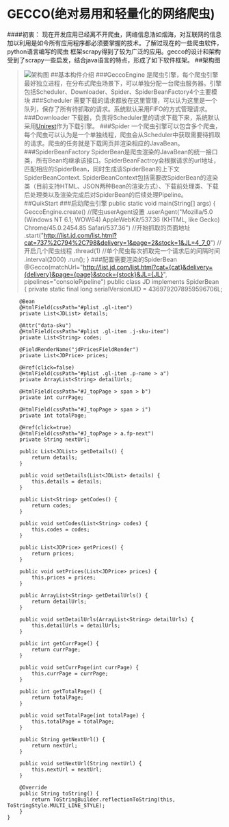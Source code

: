 # GECCO(绝对易用和轻量化的网络爬虫)
####初衷：
现在开发应用已经离不开爬虫，网络信息浩如烟海，对互联网的信息加以利用是如今所有应用程序都必须要掌握的技术。了解过现在的一些爬虫软件，python语言编写的爬虫 框架scrapy得到了较为广泛的应用。gecco的设计和架构受到了scrapy一些启发，结合java语言的特点，形成了如下软件框架。
##架构图
>![架构图](https://raw.githubusercontent.com/xtuhcy/gecco/master/doc/%E6%9E%B6%E6%9E%84%E5%9B%BE.jpg)
##基本构件介绍
###GeccoEngine
>是爬虫引擎，每个爬虫引擎最好独立进程，在分布式爬虫场景下，可以单独分配一台爬虫服务器。引擎包括Scheduler、Downloader、Spider、SpiderBeanFactory4个主要模块
###Scheduler
>需要下载的请求都放在这里管理，可以认为这里是一个队列，保存了所有待抓取的请求。系统默认采用FIFO的方式管理请求。
###Downloader
>下载器，负责将Scheduler里的请求下载下来，系统默认采用[Unirest](https://github.com/Mashape/unirest-java)作为下载引擎。
###Spider
>一个爬虫引擎可以包含多个爬虫，每个爬虫可以认为是一个单独线程，爬虫会从Scheduler中获取需要待抓取的请求。爬虫的任务就是下载网页并渲染相应的JavaBean。
###SpiderBeanFactory
>SpiderBean是爬虫渲染的JavaBean的统一接口类，所有Bean均继承该接口。SpiderBeanFactroy会根据请求的url地址，匹配相应的SpiderBean，同时生成该SpiderBean的上下文SpiderBeanContext.
SpiderBeanContext包括需要改SpiderBean的渲染类（目前支持HTML、JSON两种Bean的渲染方式）、下载前处理类、下载后处理类以及渲染完成后对SpiderBean的后续处理Pipeline。
##QuikStart
###启动爬虫引擎
	public static void main(String[] args) {
		GeccoEngine.create()
		//爬虫userAgent设置
		.userAgent("Mozilla/5.0 (Windows NT 6.1; WOW64) AppleWebKit/537.36 (KHTML, like Gecko) Chrome/45.0.2454.85 Safari/537.36")
		//开始抓取的页面地址
		.start("http://list.jd.com/list.html?cat=737%2C794%2C798&delivery=1&page=2&stock=1&JL=4_7_0")
		//开启几个爬虫线程
		.thread(1)
		//单个爬虫每次抓取完一个请求后的间隔时间
		.interval(2000)
		.run();
	}
###配置需要渲染的SpiderBean
	@Gecco(matchUrl="http://list.jd.com/list.html?cat={cat}&delivery={delivery}&page={page}&stock={stock}&JL={JL}", pipelines="consolePipeline")
	public class JD implements SpiderBean {
		private static final long serialVersionUID = 4369792078959596706L;
		
		@Bean
		@HtmlField(cssPath="#plist .gl-item")
		private List<JDList> details;
		
		@Attr("data-sku")
		@HtmlField(cssPath="#plist .gl-item .j-sku-item")
		private List<String> codes;
		
		@FieldRenderName("jdPricesFieldRender")
		private List<JDPrice> prices;
		
		@Href(click=false)
		@HtmlField(cssPath="#plist .gl-item .p-name > a")
		private ArrayList<String> detailUrls;
		
		@HtmlField(cssPath="#J_topPage > span > b")
		private int currPage;
		
		@HtmlField(cssPath="#J_topPage > span > i")
		private int totalPage;
		
		@Href(click=true)
		@HtmlField(cssPath="#J_topPage > a.fp-next")
		private String nextUrl;
		
		public List<JDList> getDetails() {
			return details;
		}
		
		public void setDetails(List<JDList> details) {
			this.details = details;
		}
		
		public List<String> getCodes() {
			return codes;
		}
		
		public void setCodes(List<String> codes) {
			this.codes = codes;
		}
		
		public List<JDPrice> getPrices() {
			return prices;
		}
		
		public void setPrices(List<JDPrice> prices) {
			this.prices = prices;
		}
		
		public ArrayList<String> getDetailUrls() {
			return detailUrls;
		}
		
		public void setDetailUrls(ArrayList<String> detailUrls) {
			this.detailUrls = detailUrls;
		}
		
		public int getCurrPage() {
			return currPage;
		}
		
		public void setCurrPage(int currPage) {
			this.currPage = currPage;
		}
		
		public int getTotalPage() {
			return totalPage;
		}
		
		public void setTotalPage(int totalPage) {
			this.totalPage = totalPage;
		}
		
		public String getNextUrl() {
			return nextUrl;
		}
		
		public void setNextUrl(String nextUrl) {
			this.nextUrl = nextUrl;
		}
		
		@Override
		public String toString() {
			return ToStringBuilder.reflectionToString(this, ToStringStyle.MULTI_LINE_STYLE);
		}
	}